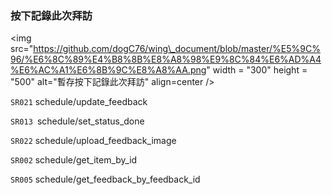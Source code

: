 ### 按下記錄此次拜訪



&lt;img src="https://github.com/dogC76/wing\_document/blob/master/%E5%9C%96/%E6%8C%89%E4%B8%8B%E8%A8%98%E9%8C%84%E6%AD%A4%E6%AC%A1%E6%8B%9C%E8%A8%AA.png" width = "300" height = "500" alt="暫存按下記錄此次拜訪" align=center /&gt;  



`SR021` schedule/update\_feedback  

`SR013 `schedule/set\_status\_done  

`SR022` schedule/upload\_feedback\_image  

`SR002` schedule/get\_item\_by\_id   

`SR005` schedule/get\_feedback\_by\_feedback\_id   

